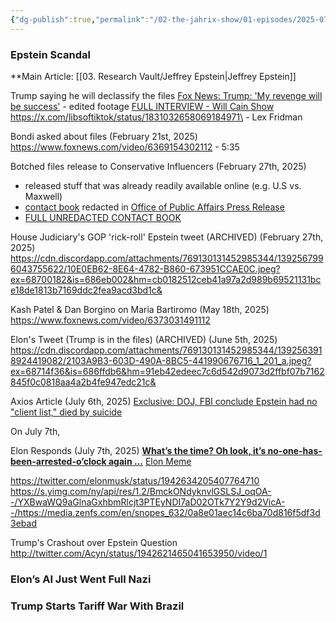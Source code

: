 ```yaml
---
{"dg-publish":true,"permalink":"/02-the-jahrix-show/01-episodes/2025-07-10/","tags":["epstein","jahrixshow"],"created":"2025-07-09T13:38:42.335-04:00","updated":"2025-07-10T17:39:10.539-04:00"}
---
```


### Epstein Scandal
**Main Article: [[03. Research Vault/Jeffrey Epstein\|Jeffrey Epstein]]

Trump saying he will declassify the files
[Fox News: Trump: 'My revenge will be success'](https://www.youtube.com/watch?v=I12BrDyu1n0&t=301s) - edited footage
[FULL INTERVIEW - Will Cain Show](https://www.youtube.com/live/HVKRNcQUbRY?si=aPFLaw5H4wvEZkM0&t=2114)
https://x.com/libsoftiktok/status/1831032658069184971\ - Lex Fridman


Bondi asked about files (February 21st, 2025)
https://www.foxnews.com/video/6369154302112 - 5:35

Botched files release to Conservative Influencers (February 27th, 2025)
- released stuff that was already readily available online (e.g. U.S vs. Maxwell)
- [contact book](https://www.justice.gov/ag/media/1391321/dl?inline) redacted in [Office of Public Affairs Press Release](https://www.justice.gov/opa/pr/attorney-general-pamela-bondi-releases-first-phase-declassified-epstein-files)
- [FULL UNREDACTED CONTACT BOOK](https://ia601903.us.archive.org/5/items/jeffrey-epstein-39s-little-black-book-unredacted/Jeffrey_Epstein39s_Little_Black_Book_unredacted.pdf)

House Judiciary's GOP 'rick-roll' Epstein tweet (ARCHIVED) (February 27th, 2025)
https://cdn.discordapp.com/attachments/769130131452985344/1392567996043755622/10E0EB62-8E64-4782-B860-673951CCAE0C.jpeg?ex=68700182&is=686eb002&hm=cb0182512ceb41a97a2d989b69521131bce18de1813b7169ddc2fea9acd3bd1c&

Kash Patel & Dan Borgino on Maria Bartiromo (May 18th, 2025)
https://www.foxnews.com/video/6373031491112

Elon's Tweet (Trump is in the files) (ARCHIVED) (June 5th, 2025)
https://cdn.discordapp.com/attachments/769130131452985344/1392563918924419082/2103A9B3-603D-490A-8BC5-441990676716_1_201_a.jpeg?ex=68714f36&is=686ffdb6&hm=91eb42edeec7c6d542d9073d2ffbf07b7162845f0c0818aa4a2b4fe947edc21c&

Axios Article (July 6th, 2025)
[Exclusive: DOJ, FBI conclude Epstein had no "client list," died by suicide](https://www.axios.com/2025/07/07/jeffrey-epstein-suicide-client-list-trump-administration)

On July 7th, 

Elon Responds (July 7th, 2025)
**[What’s the time? Oh look, it’s no-one-has-been-arrested-o’clock again …](https://twitter.com/elonmusk/status/1942132189229162960/photo/1)**
[Elon Meme](https://twitter.com/elonmusk/status/1942119635341754538?mx=1)

https://twitter.com/elonmusk/status/1942634205407764710
https://s.yimg.com/ny/api/res/1.2/BmckONdyknvlGSLSJ_oqOA--/YXBwaWQ9aGlnaGxhbmRlcjt3PTEyNDI7aD02OTk7Y2Y9d2VicA--/https://media.zenfs.com/en/snopes_632/0a8e01aec14c6ba70d816f5df3d3ebad

Trump's Crashout over Epstein Question
http://twitter.com/Acyn/status/1942621465041653950/video/1


### Elon’s AI Just Went Full Nazi 

### Trump Starts Tariff War With Brazil

